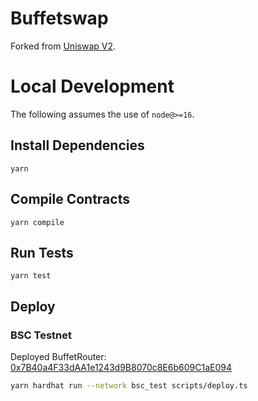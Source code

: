 # Buffetswap

Forked from [Uniswap V2][1].

# Local Development

The following assumes the use of `node@>=16`.

## Install Dependencies

`yarn`

## Compile Contracts

`yarn compile`

## Run Tests

`yarn test`

## Deploy

### BSC Testnet

Deployed BuffetRouter: [0x7B40a4F33dAA1e1243d9B8070c8E6b609C1aE094][2]

```sh
yarn hardhat run --network bsc_test scripts/deploy.ts
```

[1]: https://github.com/Uniswap/v2-periphery
[2]: https://testnet.bscscan.com/address/0x7B40a4F33dAA1e1243d9B8070c8E6b609C1aE094#code
